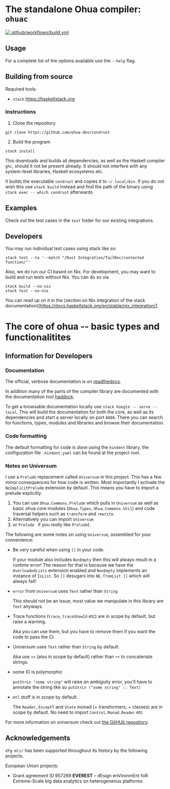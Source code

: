 # The standalone Ohua compiler: `ohuac`

[![.github/workflows/build.yml](https://github.com/ohua-lang/condrust/actions/workflows/build.yml/badge.svg)](https://github.com/ohua-lang/condrust/actions/workflows/build.yml)

## Usage

For a complete list of the options available use the `--help` flag.

## Building from source

Required tools:

- `stack` https://haskellstack.org

### Instructions

1. Clone the repository
```
git clone https://github.com/ohua-dev/condrust
```

2. Build the program

```
stack install
```

   This downloads and builds all dependencies, as well as the Haskell compiler
   `ghc`, should it not be present already. It should not interfere with any
   system-level libraries, Haskell ecosystems etc.

   It builds the executable `condrust` and copies it to `~/.local/bin`. If you do
   not wish this use `stack build` instead and find the path of the binary using
   `stack exec -- which condrust` afterwards


## Examples

Check out the test cases in the `test` folder for our existing integrations.

## Developers

You may run individual test cases using stack like so:

```
stack test --ta '--match "/Rust Integration/TailRec/contexted function/"'
```

Also, we do run our CI based on Nix. For development, you may want to build and run tests without Nix.
You can do so via
```
stack build --no-nix
stack test --no-nix
```
You can read up on it in the (section on Nix integration of the stack documentation)[https://docs.haskellstack.org/en/stable/nix_integration/].

# The core of ohua -- basic types and functionalitites

## Information for Developers

### Documentation

The official, verbose documentation is on
[readthedocs](https://ohua.readthedocs.org).

In addition many of the parts of the compiler library are documented with the
documentation tool [haddock](https://haskell.org/haddock).

To get a browsable documentation locally use `stack hoogle -- serve --local`.
This will build the documentation for both the core, as well as its
dependencies and start a server locally on port `8080`. There you can search for
functions, types, modules and libraries and browse their documentation.

### Code formatting

The default formatting for code is done using the `hindent` library, the
configuration file `.hindent.yaml` can be found at the project root.

### Notes on Universum

I use a `Prelude` replacement called `Universum` in this project. This has a few
minor consequences for how code is written. Most importantly I activate the
`NoImplicitPrelude` extension by default. This means you have to import a
prelude explicitly.

1. You can use `Ohua.Commons.Prelude` which pulls in `Universum` as well as basic ohua
   core modules (`Ohua.Types`, `Ohua.Commons.Util`) and code traversal helpers such as
   `transform` and `rewrite`.
2. Alternatively you can import `Universum`
3. or `Prelude ` if you *really* like `Prelude`).

The following are some notes on using `Universum`, assembled for your convenience:

- Be very careful when using `[]` in your code. 

  If your module also includes `NonEmpty` then this will always result in a runtime 
  error! The reason for that is because we have the `OverloadedLists` extension enabled
  and `NonEmpty` implements an instance of `IsList`. So `[]` desugars into `NE.fromList []`
  which will always fail!

- `error` from `Universum` uses `Text` rather than `String`

  This should not be an issue, most value we manipulate in this library are
  `Text` anyways.

- Trace functions (`trace`, `traceShowId` etc) are in scope by default, but
  raise a warning.

  Aka you can use them, but you have to remove them if you want the code to pass
  the CI.

- Universum uses `Text` rather than `String` by default.

  Aka use `<>` (also in scope by default) rather than `++` to concatenate
  strings.

- some IO is polymorphic

  `putStrLn "some string"` will raise an ambiguity error, you'll have to
  annotate the string like so `putStrLn ("some string" :: Text)`

- `mtl` stuff is in scope by default.

  The `Reader`, `ExceptT` and `State` monad (+ transformers, + classes) are in
  scope by default. No need to import `Control.Monad.Reader` etc


For more information on universum check out [the GitHUb
repository](https://github.com/serokell/universum).


## Acknowledgements

`dfg-mlir` has been supported throughout its history by the following projects.

European Union projects:

- Grant agreement ID 957269 **EVEREST** – dEsign enVironmEnt foR Extreme-Scale big data analytics on heterogeneous platforms

